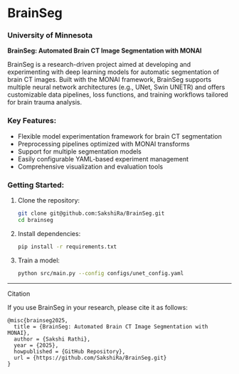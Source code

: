 # BrainSeg

### University of Minnesota 

**BrainSeg: Automated Brain CT Image Segmentation with MONAI**  

BrainSeg is a research-driven project aimed at developing and experimenting with deep learning models for automatic segmentation of brain CT images. Built with the MONAI framework, BrainSeg supports multiple neural network architectures (e.g., UNet, Swin UNETR) and offers customizable data pipelines, loss functions, and training workflows tailored for brain trauma analysis.  

### Key Features:
- Flexible model experimentation framework for brain CT segmentation  
- Preprocessing pipelines optimized with MONAI transforms  
- Support for multiple segmentation models  
- Easily configurable YAML-based experiment management  
- Comprehensive visualization and evaluation tools  

### Getting Started:
1. Clone the repository:
   ```bash
   git clone git@github.com:SakshiRa/BrainSeg.git
   cd brainseg
   ```
2. Install dependencies:
   ```bash
   pip install -r requirements.txt
   ```
3. Train a model:
   ```bash
   python src/main.py --config configs/unet_config.yaml
   ```

---

Citation

If you use BrainSeg in your research, please cite it as follows:


```
@misc{brainseg2025,
  title = {BrainSeg: Automated Brain CT Image Segmentation with MONAI},
  author = {Sakshi Rathi},
  year = {2025},
  howpublished = {GitHub Repository},
  url = {https://github.com/SakshiRa/BrainSeg.git}
}
```